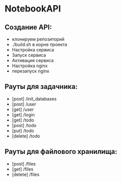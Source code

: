 # NotebookAPI

## Создание API:
* клонируем репозиторий
* ./build.sh в корне проекта
* Настройка сервиса
* Запуск сервиса
* Активация сервиса
* Настройка nginx
* перезапуск nginx

## Рауты для задачника:
* [post] /init_databases
* [post] /user
* [get] /user
* [get] /login
* [get] /todo
* [post] /todo
* [put] /todo
* [delete] /todo

## Рауты для файлового хранилища:
* [post] /files
* [get] /files
* [delete] /files
